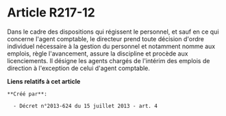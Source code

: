 # Article R217-12

Dans le cadre des dispositions qui régissent le personnel, et sauf en ce qui concerne l'agent comptable, le directeur prend
toute décision d'ordre individuel nécessaire à la gestion du personnel et notamment nomme aux emplois, règle l'avancement,
assure la discipline et procède aux licenciements. Il désigne les agents chargés de l'intérim des emplois de direction à
l'exception de celui d'agent comptable.

**Liens relatifs à cet article**

	**Créé par**:

	  - Décret n°2013-624 du 15 juillet 2013 - art. 4
